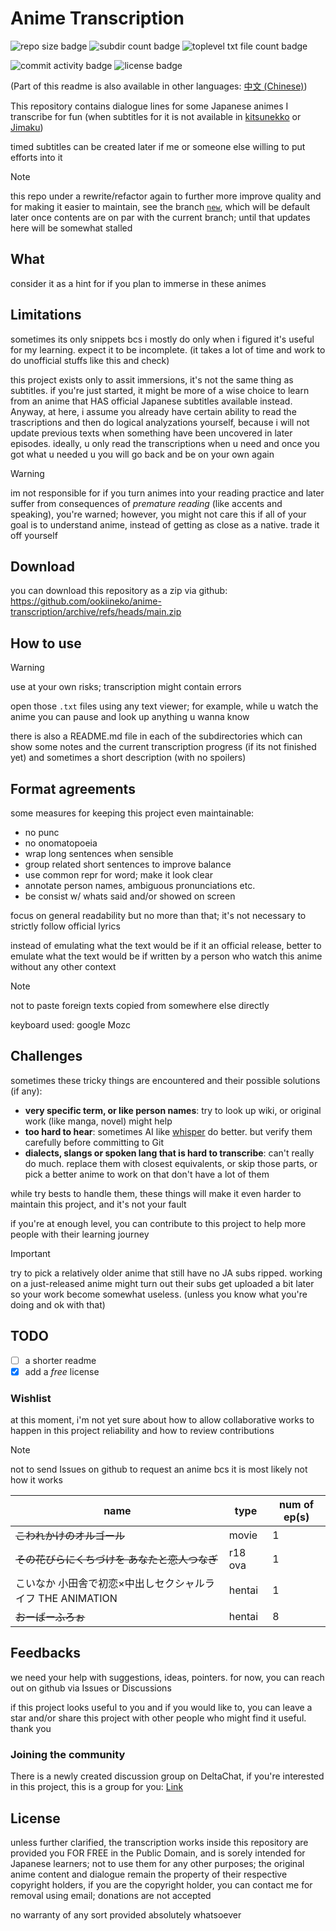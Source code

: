 Anime Transcription
===================

![repo size badge](https://img.shields.io/github/repo-size/ookiineko/anime-transcription?style=for-the-badge)
![subdir count badge](https://img.shields.io/github/directory-file-count/ookiineko/anime-transcription?type=dir&style=for-the-badge&label=subdirectories)
![toplevel txt file count badge](https://img.shields.io/github/directory-file-count/ookiineko/anime-transcription?type=file&extension=txt&style=for-the-badge&label=top-level%20files)

![commit activity badge](https://img.shields.io/github/commit-activity/w/ookiineko/anime-transcription?style=for-the-badge)
![license badge](https://img.shields.io/badge/license-public%20domain%20%28with%20disclaimers%29-blue?style=for-the-badge)

(Part of this readme is also available in other languages: [中文 (Chinese)](README-zh.md))

This repository contains dialogue lines for some Japanese animes I transcribe for fun (when subtitles for it is not available in [kitsunekko](https://kitsunekko.net/dirlist.php?dir=subtitles%2Fjapanese%2F) or [Jimaku](https://jimaku.cc/))

timed subtitles can be created later if me or someone else willing to put efforts into it

> [!NOTE]
> this repo under a rewrite/refactor again to further more improve quality and for making it easier to maintain, see the branch [`new`](../../tree/new), which will be default later once contents are on par with the current branch; until that updates here will be somewhat stalled

## What

consider it as a hint for if you plan to immerse in these animes

## Limitations

sometimes its only snippets bcs i mostly do only when i figured it's useful for my learning. expect it to be incomplete. (it takes a lot of time and work to do unofficial stuffs like this and check)

this project exists only to assit immersions, it's not the same thing as subtitles. if you're just started, it might be more of a wise choice to learn from an anime that HAS official Japanese subtitles available instead. Anyway, at here, i assume you already have certain ability to read the trascriptions and then do logical analyzations yourself, because i will not update previous texts when something have been uncovered in later episodes. ideally, u only read the transcriptions when u need and once you got what u needed u you will go back and be on your own again

> [!WARNING]
> im not responsible for if you turn animes into your reading practice and later suffer from consequences of *premature reading* (like accents and speaking), you're warned; however, you might not care this if all of your goal is to understand anime, instead of getting as close as a native. trade it off yourself

## Download

you can download this repository as a zip via github: https://github.com/ookiineko/anime-transcription/archive/refs/heads/main.zip

## How to use

> [!WARNING]
> use at your own risks; transcription might contain errors

open those `.txt` files using any text viewer; for example, while u watch the anime you can pause and look up anything u wanna know

there is also a README.md file in each of the subdirectories which can show some notes and the current transcription progress (if its not finished yet) and sometimes a short description (with no spoilers)

## Format agreements

some measures for keeping this project even maintainable:

- no punc
- no onomatopoeia
- wrap long sentences when sensible
- group related short sentences to improve balance
- use common repr for word; make it look clear
- annotate person names, ambiguous pronunciations etc.
- be consist w/ whats said and/or showed on screen

focus on general readability but no more than that; it's not necessary to strictly follow official lyrics

instead of emulating what the text would be if it an official release, better to emulate what the text would be if written by a person who watch this anime without any other context

> [!NOTE]
> not to paste foreign texts copied from somewhere else directly

keyboard used: google Mozc

## Challenges

sometimes these tricky things are encountered and their possible solutions (if any):

- **very specific term, or like person names**: try to look up wiki, or original work (like manga, novel) might help
- **too hard to hear**: sometimes AI like [whisper](https://github.com/ggml-org/whisper.cpp) do better. but verify them carefully before committing to Git
- **dialects, slangs or spoken lang that is hard to transcribe**: can't really do much. replace them with closest equivalents, or skip those parts, or pick a better anime to work on that don't have a lot of them

while try bests to handle them, these things will make it even harder to maintain this project, and it's not your fault

if you're at enough level, you can contribute to this project to help more people with their learning journey

> [!IMPORTANT]
> try to pick a relatively older anime that still have no JA subs ripped. working on a just-released anime might turn out their subs get uploaded a bit later so your work become somewhat useless. (unless you know what you're doing and ok with that)

## TODO

- [ ] a shorter readme
- [x] add a *free* license

### Wishlist

at this moment, i'm not yet sure about how to allow collaborative works to happen in this project reliability and how to review contributions

> [!NOTE]
> not to send Issues on github to request an anime bcs it is most likely not how it works

| name | type | num of ep(s) |
| --- | --- | --- |
| ~~こわれかけのオルゴール~~ | movie | 1 |
| ~~その花びらにくちづけを あなたと恋人つなぎ~~ | r18 ova | 1 |
| こいなか 小田舎で初恋×中出しセクシャルライフ THE ANIMATION | hentai | 1 |
| ~~おーばーふろぉ~~ | hentai | 8 |

## Feedbacks

we need your help with suggestions, ideas, pointers. for now, you can reach out on github via Issues or Discussions

if this project looks useful to you and if you would like to, you can leave a star and/or share this project with other people who might find it useful. thank you

### Joining the community

There is a newly created discussion group on DeltaChat, if you're interested in this project, this is a group for you: [Link](https://i.delta.chat/#46074953B5EAAE3C17FB9DAF8B8AD58FB6341BD7&a=6god4vw2s%40nine.testrun.org&g=anime%2Dtranscription&x=vQ9MZCXNV1MKf6pK8pitMbC9&i=mRLzVg9nBxDHITzWfjoSqj04&s=ruA6juHBpSIBxy_xXd2lEfpz)

## License

unless further clarified, the transcription works inside this repository are provided you FOR FREE in the Public Domain, and is sorely intended for Japanese learners; not to use them for any other purposes; the original anime content and dialogue remain the property of their respective copyright holders, if you are the copyright holder, you can contact me for removal using email; donations are not accepted

no warranty of any sort provided absolutely whatsoever
